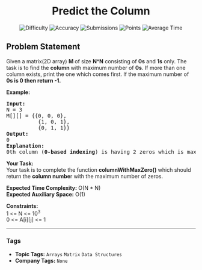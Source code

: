<h1 align="center">Predict the Column</h1>

<p align="center">
  <img alt="Difficulty" title="Difficulty" src="https://custom-icon-badges.demolab.com/badge/Difficulty: Easy-1F222E?style=for-the-badge&logoColor=white&logo=fire"/>
  <img alt="Accuracy" title="Accuracy" src="https://custom-icon-badges.demolab.com/badge/Accuracy: 43.32%25-1F222E?style=for-the-badge&logoColor=white&logo=target"/>
  <img alt="Submissions" title="Submissions" src="https://custom-icon-badges.demolab.com/badge/Submissions: 80K+-1F222E?style=for-the-badge&logoColor=white&logo=repo"/>
  <img alt="Points" title="Points" src="https://custom-icon-badges.demolab.com/badge/Points: 2-1F222E?style=for-the-badge&logoColor=white&logo=award"/>
  <img alt="Average Time" title="Average Time" src="https://custom-icon-badges.demolab.com/badge/Average%20Time: 20m-1F222E?style=for-the-badge&logoColor=white&logo=clock"/>
</p>

## Problem Statement

Given a matrix(2D array) <b>M </b>of size <b>N</b>*<b>N</b> consisting of <b>0s</b> and <b>1s</b> only. The task is to find the <b>column </b>with maximum number of <b>0s</b>. If more than one column exists, print the one which comes first. If the maximum number of <b>0s is 0 then return -1.</b>

<b>Example:</b>

<pre><b>Input:
</b>N = 3
M[][] = {{0, 0, 0},
          {1, 0, 1},
          {0, 1, 1}}
<b>Output:<br></b>0
<b>Explanation:
</b>0th column (<b>0-based indexing</b>) is having 2 zeros which is maximum among all columns and comes first.</pre>

<b>Your Task:</b><br>Your task is to complete the function <b>columnWithMaxZero()</b> which should return the <b>column numbe</b>r with the maximum number of zeros. 

<b>Expected Time Complexity:</b> O(N * N)<br><b>Expected Auxiliary Space:</b> O(1)

<b>Constraints:</b><br>1 <= N <= 10<sup>3</sup><br>0 <= A[i][j] <= 1


<hr>

### Tags
- **Topic Tags:** `Arrays` `Matrix` `Data Structures`
- **Company Tags:** `None`
